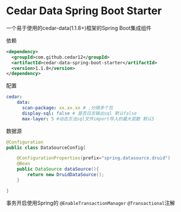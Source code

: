 # Cedar Data Spring Boot Starter
一个易于使用的cedar-data(1.1.8+)框架的Spring Boot集成组件

依赖
```xml
<dependency>
  <groupId>com.github.cedar12</groupId>
  <artifactId>cedar-data-spring-boot-starter</artifactId>
  <version>1.1.8</version>
</dependency>
```

配置
```yaml
cedar:
    data: 
      scan-package: xx.xx.xx # ,分隔多个包
      display-sql: false # 是否日志输出sql 默认false
      max-layer: 5 #动态方法sql文件import导入的最大层数 默认5
```

数据源
```java
@Configuration
public class DataSourceConfig{

    @ConfigurationProperties(prefix="spring.datasource.druid")
    @Bean
    public DataSource dataSource(){
        return new DruidDataSource();  
    }

}
```


事务开启使用Spring的 `@EnableTransactionManager` `@Transactional`注解